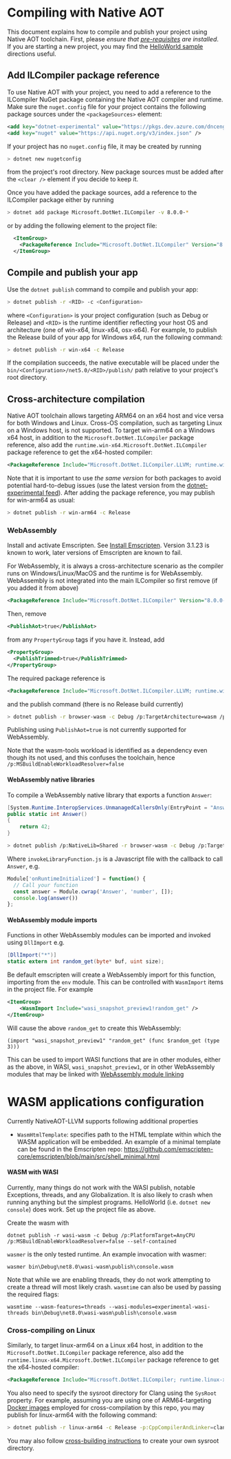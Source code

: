 # Compiling with Native AOT

This document explains how to compile and publish your project using Native AOT toolchain. First, please _ensure that [pre-requisites](prerequisites.md) are installed_. If you are starting a new project, you may find the [HelloWorld sample](../../samples/HelloWorld/README.md) directions useful.

## Add ILCompiler package reference

To use Native AOT with your project, you need to add a reference to the ILCompiler NuGet package containing the Native AOT compiler and runtime. Make sure the `nuget.config` file for your project contains the following package sources under the `<packageSources>` element:
```xml
<add key="dotnet-experimental" value="https://pkgs.dev.azure.com/dnceng/public/_packaging/dotnet-experimental/nuget/v3/index.json" />
<add key="nuget" value="https://api.nuget.org/v3/index.json" />
```

If your project has no `nuget.config` file, it may be created by running
```bash
> dotnet new nugetconfig
```

from the project's root directory. New package sources must be added after the `<clear />` element if you decide to keep it.

Once you have added the package sources, add a reference to the ILCompiler package either by running
```bash
> dotnet add package Microsoft.DotNet.ILCompiler -v 8.0.0-*
```

or by adding the following element to the project file:
```xml
  <ItemGroup>
    <PackageReference Include="Microsoft.DotNet.ILCompiler" Version="8.0.0-*" />
  </ItemGroup>
```

## Compile and publish your app

Use the `dotnet publish` command to compile and publish your app:
```bash
> dotnet publish -r <RID> -c <Configuration>
```

where `<Configuration>` is your project configuration (such as Debug or Release) and `<RID>` is the runtime identifier reflecting your host OS and architecture (one of win-x64, linux-x64, osx-x64). For example, to publish the Release build of your app for Windows x64, run the following command:
```bash
> dotnet publish -r win-x64 -c Release
```

If the compilation succeeds, the native executable will be placed under the `bin/<Configuration>/net5.0/<RID>/publish/` path relative to your project's root directory.

## Cross-architecture compilation

Native AOT toolchain allows targeting ARM64 on an x64 host and vice versa for both Windows and Linux. Cross-OS compilation, such as targeting Linux on a Windows host, is not supported. To target win-arm64 on a Windows x64 host, in addition to the `Microsoft.DotNet.ILCompiler` package reference, also add the `runtime.win-x64.Microsoft.DotNet.ILCompiler` package reference to get the x64-hosted compiler:
```xml
<PackageReference Include="Microsoft.DotNet.ILCompiler.LLVM; runtime.win-x64.Microsoft.DotNet.ILCompiler.LLVM" Version="7.0.0-alpha.1.21423.2" />
```

Note that it is important to use _the same version_ for both packages to avoid potential hard-to-debug issues (use the latest version from the [dotnet-experimental feed](https://dev.azure.com/dnceng/public/_packaging?_a=package&feed=dotnet-experimental&package=Microsoft.DotNet.ILCompiler&protocolType=NuGet)). After adding the package reference, you may publish for win-arm64 as usual:
```bash
> dotnet publish -r win-arm64 -c Release
```
### WebAssembly

Install and activate Emscripten. See [Install Emscripten](https://emscripten.org/docs/getting_started/downloads.html#installation-instructions-using-the-emsdk-recommended).  Version 3.1.23 is known to work, later versions of Emscripten are known to fail.

For WebAssembly, it is always a cross-architecture scenario as the compiler runs on Windows/Linux/MacOS and the runtime is for WebAssembly.  WebAssembly is not integrated into the main ILCompiler so first remove (if you added it from above)

```xml
<PackageReference Include="Microsoft.DotNet.ILCompiler" Version="8.0.0-*" />
```

Then, remove 
```xml
<PublishAot>true</PublishAot>
```
from any `PropertyGroup` tags if you have it. Instead, add
```xml
<PropertyGroup>
  <PublishTrimmed>true</PublishTrimmed>
</PropertyGroup>
```
The required package reference is
```xml
<PackageReference Include="Microsoft.DotNet.ILCompiler.LLVM; runtime.win-x64.Microsoft.DotNet.ILCompiler.LLVM" Version="8.0.0-*" />
```
and the publish command (there is no Release build currently)
```bash
> dotnet publish -r browser-wasm -c Debug /p:TargetArchitecture=wasm /p:PlatformTarget=AnyCPU /p:MSBuildEnableWorkloadResolver=false --self-contained
```

Publishing using `PublishAot=true` is not currently supported for WebAssembly.

Note that the wasm-tools workload is identified as a dependency even though its not used, and this confuses the toolchain, hence `/p:MSBuildEnableWorkloadResolver=false`

#### WebAssembly native libraries
To compile a WebAssembly native library that exports a function `Answer`:
```cs
[System.Runtime.InteropServices.UnmanagedCallersOnly(EntryPoint = "Answer")]
public static int Answer()
{
    return 42;
}
```
```bash
> dotnet publish /p:NativeLib=Shared -r browser-wasm -c Debug /p:TargetArchitecture=wasm /p:PlatformTarget=AnyCPU /p:MSBuildEnableWorkloadResolver=false /p:EmccExtraArgs="-s EXPORTED_FUNCTIONS=_Answer -s EXPORTED_RUNTIME_METHODS=cwrap --post-js=invokeLibraryFunction.js" --self-contained
```
Where `invokeLibraryFunction.js` is a Javascript file with the callback to call `Answer`, e.g.
```js
Module['onRuntimeInitialized'] = function() { 
  // Call your function
  const answer = Module.cwrap('Answer', 'number', []);
  console.log(answer())
};
```

#### WebAssembly module imports
Functions in other WebAssembly modules can be imported and invoked using `DllImport` e.g.
```cs
[DllImport("*")]
static extern int random_get(byte* buf, uint size);
```
Be default emscripten will create a WebAssembly import for this function, importing from the `env` module.  This can be controlled with `WasmImport` items in the project file.  For example
```xml
<ItemGroup>
    <WasmImport Include="wasi_snapshot_preview1!random_get" />
</ItemGroup>
```
Will cause the above `random_get` to create this WebAssembly:
```
(import "wasi_snapshot_preview1" "random_get" (func $random_get (type 3)))
```

This can be used to import WASI functions that are in other modules, either as the above, in WASI, `wasi_snapshot_preview1`, or in other WebAssembly modules that may be linked with [WebAssembly module linking](https://github.com/WebAssembly/module-linking)

# WASM applications configuration

Currently NativeAOT-LLVM supports following additional properties
- `WasmHtmlTemplate`: specifies path to the HTML template within which the WASM application will be embedded. An example of a minimal template can be found in the Emscripten repo: https://github.com/emscripten-core/emscripten/blob/main/src/shell_minimal.html

#### WASM with WASI
Currently, many things do not work with the WASI publish, notable Exceptions, threads, and any Globalization.  It is also likely to crash when running anything but the simplest programs.  HelloWorld (i.e. `dotnet new console`) does work.
Set up the project file as above.

Create the wasm with
```
dotnet publish -r wasi-wasm -c Debug /p:PlatformTarget=AnyCPU /p:MSBuildEnableWorkloadResolver=false --self-contained
```
`wasmer` is the only tested runtime.  An example invocation with wasmer:
```
wasmer bin\Debug\net8.0\wasi-wasm\publish\console.wasm
```

Note that while we are enabling threads, they do not work attempting to create a thread will most likely crash.
`wasmtime` can also be used by passing the required flags:
```
wasmtime --wasm-features=threads --wasi-modules=experimental-wasi-threads bin\Debug\net8.0\wasi-wasm\publish\console.wasm
```
### Cross-compiling on Linux
Similarly, to target linux-arm64 on a Linux x64 host, in addition to the `Microsoft.DotNet.ILCompiler` package reference, also add the `runtime.linux-x64.Microsoft.DotNet.ILCompiler` package reference to get the x64-hosted compiler:
```xml
<PackageReference Include="Microsoft.DotNet.ILCompiler; runtime.linux-x64.Microsoft.DotNet.ILCompiler" Version="7.0.0-alpha.1.21423.2" />
```

You also need to specify the sysroot directory for Clang using the `SysRoot` property. For example, assuming you are using one of ARM64-targeting [Docker images](../workflow/building/coreclr/linux-instructions.md#Docker-Images) employed for cross-compilation by this repo, you may publish for linux-arm64 with the following command:
```bash
> dotnet publish -r linux-arm64 -c Release -p:CppCompilerAndLinker=clang-9 -p:SysRoot=/crossrootfs/arm64
```

You may also follow [cross-building instructions](../workflow/building/coreclr/cross-building.md) to create your own sysroot directory.
